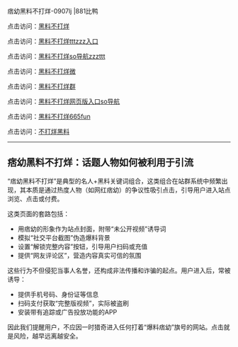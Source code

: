 痞幼黑料不打烊-0907lj |881比鸭

点击访问：<a href="https://heiliaolvzlu3.pages.dev">黑料不打烊</a>  

点击访问：<a href="https://heiliaoyvnrda.pages.dev">黑料不打烊tttzzz入口</a>  

点击访问：<a href="https://heiliaoxrq8i9.pages.dev">黑料不打烊so导航zzzttt</a>  

点击访问：<a href="https://heiliao5s28gk.pages.dev">黑料不打烊微</a>  

点击访问：<a href="https://heiliao9wsbg3.pages.dev">黑料不打烊群</a>  

点击访问：<a href="https://heiliaoryrhyu.pages.dev">黑料不打烊网页版入口so导航</a>  

点击访问：<a href="https://heiliaokof3cy.pages.dev">黑料不打烊665fun</a>  

点击访问：<a href="https://heiliaoxfe5rb.pages.dev">不打烊黑料</a>  

---

## 痞幼黑料不打烊：话题人物如何被利用于引流

“痞幼黑料不打烊”是典型的名人+黑料关键词组合，这类组合在站群系统中频繁出现，其本质是通过热度人物（如网红痞幼）的争议性吸引点击，引导用户进入站点浏览、点击或付费。

这类页面的套路包括：
- 用痞幼的形象作为站点封面，附带“未公开视频”诱导词  
- 模拟“社交平台截图”伪造爆料背景  
- 设置“解锁完整内容”按钮，引导用户扫码或充值  
- 提供“网友评论区”，营造内容真实可信的氛围

这些行为不但侵犯当事人名誉，还构成非法传播和诈骗的起点。用户进入后，常被诱导：
- 提供手机号码、身份证等信息  
- 扫码支付获取“完整版视频”，实际被盗刷  
- 安装带有追踪或广告投放功能的APP

因此我们提醒用户，不应因一时猎奇进入任何打着“爆料痞幼”旗号的网站。点击就是风险，越早远离越安全。

